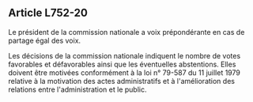 Article L752-20
----
Le président de la commission nationale a voix prépondérante en cas de partage
égal des voix.

Les décisions de la commission nationale indiquent le nombre de votes favorables
et défavorables ainsi que les éventuelles abstentions. Elles doivent être
motivées conformément à la loi n° 79-587 du 11 juillet 1979 relative à la
motivation des actes administratifs et à l'amélioration des relations entre
l'administration et le public.
